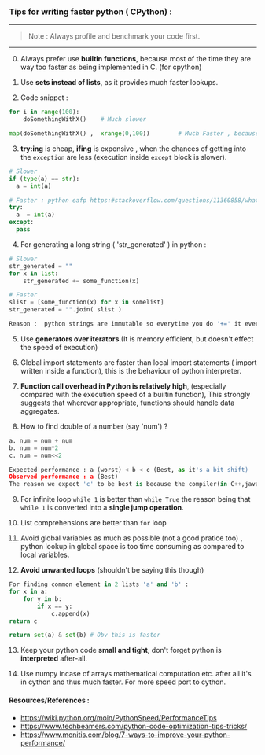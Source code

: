 ### Tips for writing  faster python ( CPython) :

---
> Note : Always profile and benchmark your code first.
---


0. Always prefer use **builtin functions**, because most of the time they are way too faster as being implemented in C. (for cpython)

1. Use **sets instead of lists**, as it provides much faster lookups. 

2. Code snippet :

```python
for i in range(100):
    doSomethingWithX()    # Much slower

map(doSomethingWithX() ,  xrange(0,100))        # Much Faster , because interpreter only have to resolve the function name once.
```

3. **try:ing** is cheap, **ifing** is expensive , when the chances of getting into the `exception` are less (execution inside `except` block is slower).

```python
# Slower
if (type(a) == str):
  a = int(a)

# Faster : python eafp https:#stackoverflow.com/questions/11360858/what-is-the-eafp-principle-in-python
try: 
  a  = int(a)
except:
  pass
```

4. For generating a long string ( 'str\_generated' ) in python  :  

```python
# Slower
str_generated = ""
for x in list:
    str_generated += some_function(x)

# Faster
slist = [some_function(x) for x in somelist]
str_generated = "".join( slist )

Reason :  python strings are immutable so everytime you do '+=' it everytime creates new string.
```

5. Use **generators over iterators**.(It is memory efficient, but doesn't effect the speed of execution)

6. Global import statements are faster than local import statements ( import written inside a function), this is the behaviour of python interpreter.

7. **Function call overhead in Python is relatively high**, (especially compared with the execution speed of a builtin function), This strongly suggests that wherever appropriate, functions should handle data aggregates.

8.  How to find double of a number (say 'num') ? 

```python
a. num = num + num
b. num = num*2
c. num = num<<2

Expected performance : a (worst) < b < c (Best, as it's a bit shift)
Observed performance : a (Best)
The reason we expect 'c' to be best is because the compiler(in C++,java etc) converts it into 1 machine instruction, whereas python doesn't have that concept.
```

9.  For infinite loop `while 1` is better than `while True` the reason being that `while 1` is converted into a **single jump operation**.

10. List comprehensions are better than `for` loop
 
11. Avoid global variables as much as possible (not a good pratice too) , python lookup in global space is too time consuming as compared to local variables.

12. **Avoid unwanted loops** (shouldn't be saying this though)

```python
For finding common element in 2 lists 'a' and 'b' : 
for x in a:
    for y in b:
        if x == y:
            c.append(x)
return c

return set(a) & set(b) # Obv this is faster
```

13. Keep your python code **small and tight**, don't forget python is **interpreted** after-all.

14. Use numpy incase of arrays mathematical computation etc. after all it's in cython and thus much faster. For more speed port to cython.


#### Resources/References :
* https://wiki.python.org/moin/PythonSpeed/PerformanceTips
* https://www.techbeamers.com/python-code-optimization-tips-tricks/
* https://www.monitis.com/blog/7-ways-to-improve-your-python-performance/
